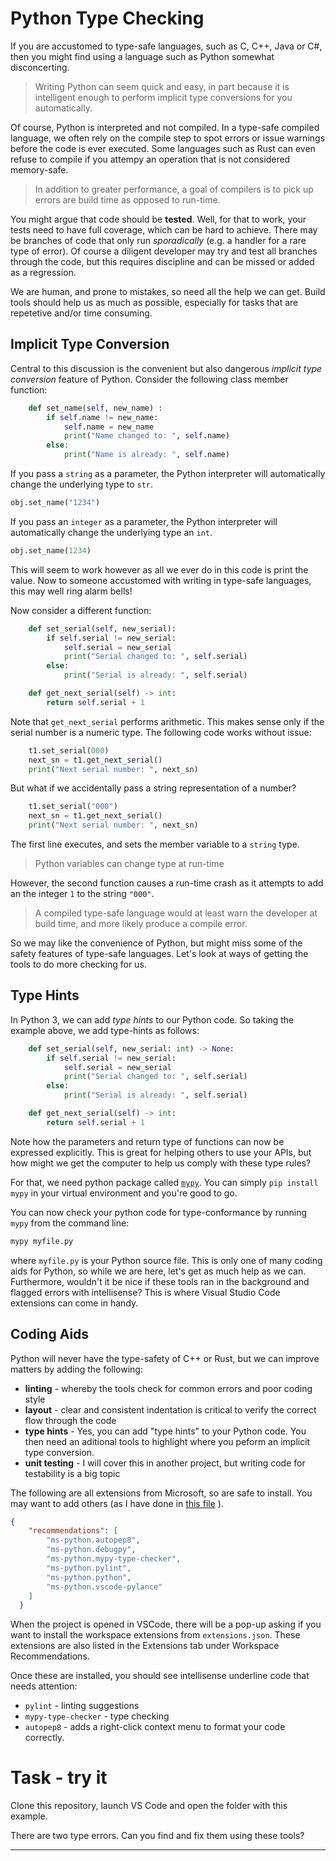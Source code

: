 # Python Type Checking

If you are accustomed to type-safe languages, such as C, C++, Java or C#, then you might find using a language such as Python somewhat disconcerting.

> Writing Python can seem quick and easy, in part because it is intelligent enough to perform implicit type conversions for you automatically.

Of course, Python is interpreted and not compiled. In a type-safe compiled language, we often rely on the compile step to spot errors or issue warnings before the code is ever executed. Some languages such as Rust can even refuse to compile if you attempy an operation that is not considered memory-safe.

> In addition to greater performance, a goal of compilers is to pick up errors are build time as opposed to run-time.

You might argue that code should be **tested**. Well, for that to work, your tests need to have full coverage, which can be hard to achieve. There may be branches of code that only run *sporadically* (e.g. a handler for a rare type of error). Of course a diligent developer may try and test all branches through the code, but this requires discipline and can be missed or added as a regression. 

We are human, and prone to mistakes, so need all the help we can get. Build tools should help us as much as possible, especially for tasks that are repetetive and/or time consuming.

## Implicit Type Conversion

Central to this discussion is the convenient but also dangerous *implicit type conversion* feature of Python. Consider the following class member function:

```Python
    def set_name(self, new_name) :
        if self.name != new_name:
            self.name = new_name
            print("Name changed to: ", self.name)
        else:
            print("Name is already: ", self.name)
```

If you pass a `string` as a parameter, the Python interpreter will automatically change the underlying type to `str`.

```Python
obj.set_name("1234")
```

If you pass an `integer` as a parameter, the Python interpreter will automatically change the underlying type an `int`.

```Python
obj.set_name(1234)
```

This will seem to work however as all we ever do in this code is print the value. Now to someone accustomed with writing in type-safe languages, this may well ring alarm bells!

Now consider a different function:

```python
    def set_serial(self, new_serial):
        if self.serial != new_serial:
            self.serial = new_serial
            print("Serial changed to: ", self.serial)
        else:
            print("Serial is already: ", self.serial)

    def get_next_serial(self) -> int:
        return self.serial + 1
```

Note that `get_next_serial` performs arithmetic. This makes sense only if the serial number is a numeric type. The following code works without issue:

```python
    t1.set_serial(000)
    next_sn = t1.get_next_serial()
    print("Next serial number: ", next_sn)
```

But what if we accidentally pass a string representation of a number?

```python
    t1.set_serial("000")
    next_sn = t1.get_next_serial()
    print("Next serial number: ", next_sn)
```

The first line executes, and sets the member variable to a `string` type.

> Python variables can change type at run-time

However, the second function causes a run-time crash as it attempts to add an the integer `1` to the string `"000"`.

> A compiled type-safe language would at least warn the developer at build time, and more likely produce a compile error.

So we may like the convenience of Python, but might miss some of the safety features of type-safe languages. Let's look at ways of getting the tools to do more checking for us.

## Type Hints

In Python 3, we can add *type hints* to our Python code. So taking the example above, we add type-hints as follows:

```Python
    def set_serial(self, new_serial: int) -> None:
        if self.serial != new_serial:
            self.serial = new_serial
            print("Serial changed to: ", self.serial)
        else:
            print("Serial is already: ", self.serial)

    def get_next_serial(self) -> int:
        return self.serial + 1
```

Note how the parameters and return type of functions can now be expressed explicitly. This is great for helping others to use your APIs, but how might we get the computer to help us comply with these type rules?

For that, we need python package called [`mypy`](https://www.mypy-lang.org/). You can simply `pip install mypy` in your virtual environment and you're good to go.

You can now check your python code for type-conformance by running `mypy` from the command line:

```bash
mypy myfile.py

```

where `myfile.py` is your Python source file. This is only one of many coding aids for Python, so while we are here, let's get as much help as we can. Furthermore, wouldn't it be nice if these tools ran in the background and flagged errors with intellisense? This is where Visual Studio Code extensions can come in handy.

## Coding Aids

Python will never have the type-safety of C++ or Rust, but we can improve matters by adding the following:

* **linting** - whereby the tools check for common errors and poor coding style
* **layout** - clear and consistent indentation is critical to verify the correct flow through the code
* **type hints** - Yes, you can add "type hints" to your Python code. You then need an aditional tools to highlight where you peform an implicit type conversion.
* **unit testing** - I will cover this in another project, but writing code for testability is a big topic


The following are all extensions from Microsoft, so are safe to install. You may want to add others (as I have done in [this file](./.vscode/extensions.json) ).

```JSON
{
    "recommendations": [
        "ms-python.autopep8",
        "ms-python.debugpy",
        "ms-python.mypy-type-checker",
        "ms-python.pylint",
        "ms-python.python",
        "ms-python.vscode-pylance"    
    ]
  }
```

When the project is opened in VSCode, there will be a pop-up asking if you want to install the workspace extensions from `extensions.json`.
These extensions are also listed in the Extensions tab under Workspace Recommendations.

Once these are installed, you should see intellisense underline code that needs attention:

* `pylint` - linting suggestions
* `mypy-type-checker` - type checking
* `autopep8` - adds a right-click context menu to format your code correctly.

# Task - try it

Clone this repository, launch VS Code and open the folder with this example.

There are two type errors. Can you find and fix them using these tools?

---